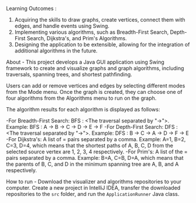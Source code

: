 Learning Outcomes :
1. Acquiring the skills to draw graphs, create vertices, connect them with edges, and handle events using Swing.
2. Implementing various algorithms, such as Breadth-First Search, Depth-First Search, Dijkstra's, and Prim's Algorithms.
3. Designing the application to be extensible, allowing for the integration of additional algorithms in the future.

About - 
This project develops a Java GUI application using Swing framework to create and visualize graphs and graph algorithms, including traversals, spanning trees, and shortest pathfinding.

Users can add or remove vertices and edges by selecting different modes from the Mode menu. Once the graph is created, they can choose one of four algorithms from the Algorithms menu to run on the graph.

The algorithm results for each algorithm is displayed as follows:

-For Breadth-First Search: BFS : <The traversal separated by "->">. Example: BFS : A -> B -> C -> D -> E -> F
-For Depth-First Search: DFS : <The traversal separated by "->">. Example: DFS : B -> C -> A -> D -> F -> E
-For Dijkstra's: A list of = pairs separated by a comma. Example: A=1, B=2, C=3, D=4, which means that the shortest paths of A, B, C, D from the selected source vertex are 1, 2, 3, 4 respectively.
-For Prim's: A list of the = pairs separated by a comma. Example: B=A, C=B, D=A, which means that the parents of B, C, and D in the minimum spanning tree are A, B, and A respectively.

How to run -
Download the visualizer and algorithms repositories to your computer. Create a new project in IntelliJ IDEA, transfer the downloaded repositories to the `src` folder, and run the `ApplicationRunner` Java class.

